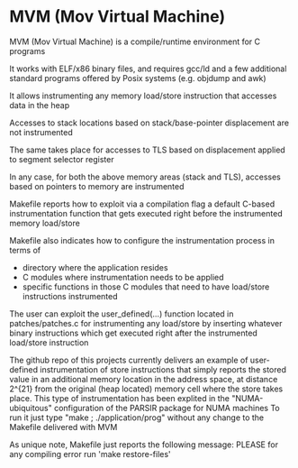 # MVM (Mov Virtual Machine) 

MVM (Mov Virtual Machine) is a compile/runtime environment for C programs 

It works with ELF/x86 binary files, and requires gcc/ld and a few additional
standard programs offered by Posix systems (e.g. objdump and awk)

It allows instrumenting any memory load/store instruction that accesses data
in the heap

Accesses to stack locations based on stack/base-pointer displacement are 
not instrumented

The same takes place for accesses to TLS based on displacement applied to 
segment selector register

In any case, for both the above memory areas (stack and TLS), accesses based 
on pointers to memory are instrumented

Makefile reports how to exploit via a compilation flag a default C-based 
instrumentation function that gets executed right before the instrumented 
memory load/store

Makefile also indicates how to configure the instrumentation process in terms of 
- directory where the application resides 
- C modules where instrumentation needs to be applied
- specific functions in those C modules that need to have load/store 
  instructions instrumented

The user can exploit the user_defined(...) function located in patches/patches.c
for instrumenting any load/store by inserting whatever binary instructions which 
get executed right after the instrumented load/store instruction

The github repo of this projects currently delivers an example of user-defined 
instrumentation of store instructions that simply reports the stored value in an 
additional memory location in the address space, at distance 2^{21} from the 
original (heap located) memory cell where the store takes place. 
This type of instrumentation has been explited in the "NUMA-ubiquitous" 
configuration of the PARSIR package for NUMA machines
To run it just type "make ; ./application/prog" without any change to the Makefile
delivered with MVM

As unique note, Makefile just reports the following message: 
PLEASE for any compiling error run 'make restore-files'



